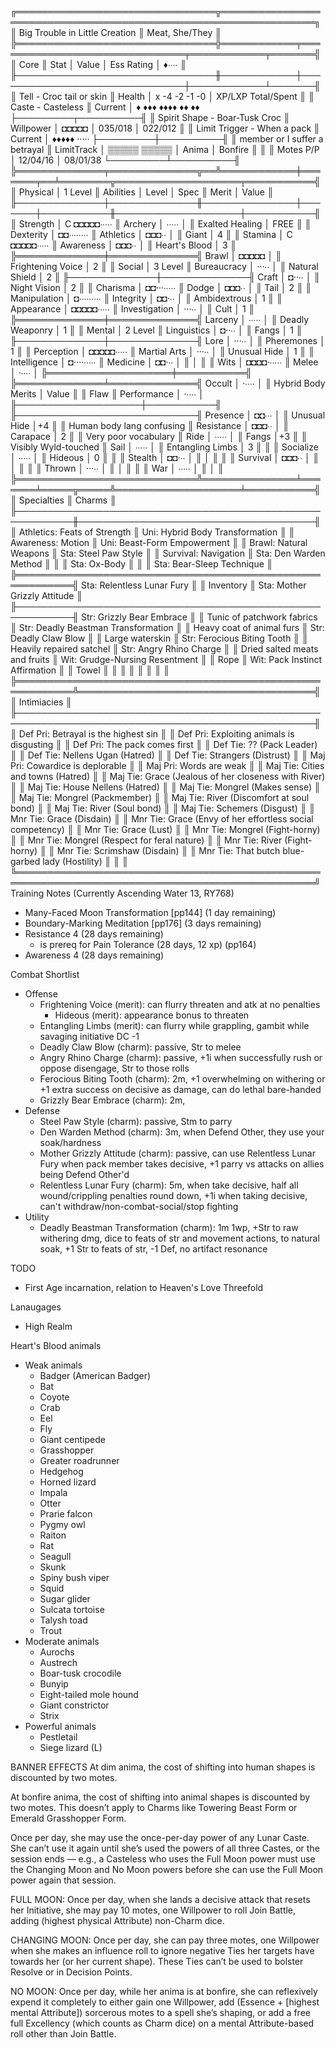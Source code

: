 ╔════════════════════════════════╦═════════════════════════════════════════════════════════════════╗
║ Big Trouble in Little Creation ║ Meat, She/They                                                  ║
╠════════════════════════════════╬════════════╤═══════════════════════════════╤════════════╤═══════╣
║ Core                           ║ Stat       │ Value                         │ Ess Rating │ ♦∙∙∙∙ ║
╟────────────────────────────────╫────────────┼───────────────────────────────┼────────────┴───────╢
║ Tell - Croc tail or skin       ║ Health     │ x  -4   -2 -1 -0              │ XP/LXP Total/Spent ║
║ Caste - Casteless              ║   Current  │ ♦ ♦♦♦ ♦♦♦♦ ♦♦ ♦♦              ├─────────┬──────────╢
║ Spirit Shape - Boar-Tusk Croc  ║ Willpower  │ ◘◘◘◘◘                         │ 035/018 │ 022/012  ║
║ Limit Trigger - When a pack    ║   Current  │ ♦♦♦♦♦ ·····                   ├─────────┼──────────╢
║  member or I suffer a betrayal ║ LimitTrack │ ▒▒▒▒▒ ▒▒▒▒▒                   │ Anima   │ Bonfire  ║
║                                ║ Motes P/P  │ 12/04/16 │ 08/01/38           └─────────┴──────────╢
╠══════════════╤══════════════╦══╩════════════╪═══════╤══╧════════╦════════════════════╤═══════════╣
║ Physical     │ 1 Level      ║ Abilities     │ Level │ Spec      ║ Merit              │ Value     ║
╟──────────────┼──────────────╫───────────────┼───────┼───────────╫────────────────────┼───────────╢
║ Strength     │ C ◘◘◘◘◘∙∙∙∙∙ ║ Archery       │ ∙∙∙∙∙ │           ║ Exalted Healing    │ FREE      ║
║ Dexterity    │   ◘◘∙∙∙∙∙∙∙∙ ║ Athletics     │ ◘◘◘∙∙ │           ║ Giant              │ 4         ║
║ Stamina      │ C ◘◘◘◘◘∙∙∙∙∙ ║ Awareness     │ ◘◘◘∙∙ │           ║ Heart's Blood      │ 3         ║
╠══════════════╪══════════════╣ Brawl         │ ◘◘◘◘◘ │           ║ Frightening Voice  │ 2         ║
║ Social       │ 3 Level      ║ Bureaucracy   │ ···∙∙ │           ║ Natural Shield     │ 2         ║
╟──────────────┼──────────────╢ Craft         │ ◘··∙∙ │           ║ Night Vision       │ 2         ║
║ Charisma     │   ◘◘···∙∙∙∙∙ ║ Dodge         │ ◘◘◘∙∙ │           ║ Tail               │ 2         ║
║ Manipulation │   ◘∙∙∙∙∙∙∙∙∙ ║ Integrity     │ ◘◘·∙∙ │           ║ Ambidextrous       │ 1         ║
║ Appearance   │   ◘◘◘◘◘∙∙∙∙∙ ║ Investigation │ ···∙∙ │           ║ Cult               │ 1         ║
╠══════════════╪══════════════╣ Larceny       │ ∙∙∙∙∙ │           ║ Deadly Weaponry    │ 1         ║
║ Mental       │ 2 Level      ║ Linguistics   │ ◘··∙∙ │           ║ Fangs              │ 1         ║
╟──────────────┼──────────────╢ Lore          │ ···∙∙ │           ║ Pheremones         │ 1         ║
║ Perception   │   ◘◘◘◘◘∙∙∙∙∙ ║ Martial Arts  │ ···∙∙ │           ║ Unusual Hide       │ 1         ║
║ Intelligence │   ◘····∙∙∙∙∙ ║ Medicine      │ ◘◘·∙∙ │           ║                    │           ║
║ Wits         │   ◘◘◘◘·∙∙∙∙∙ ║ Melee         │ ·∙∙∙∙ │           ╠════════════════════╪═══════════╣
╠══════════════╧══════════════╣ Occult        │ ·∙∙∙∙ │           ║ Hybrid Body Merits │ Value     ║
║ Flaw                        ║ Performance   │ ·∙∙∙∙ │           ╟────────────────────┼───────────╢
╟─────────────────────────────╢ Presence      │ ◘◘∙∙∙ │           ║ Unusual Hide       │+4         ║
║ Human body lang confusing   ║ Resistance    │ ◘◘◘∙∙ │           ║ Carapace           │ 2         ║
║ Very poor vocabulary        ║ Ride          │ ∙∙∙∙∙ │           ║ Fangs              │+3         ║
║ Visibly Wyld-touched        ║ Sail          │ ∙∙∙∙∙ │           ║ Entangling Limbs   │ 3         ║
║                             ║ Socialize     │ ∙∙∙∙∙ │           ║ Hideous            │ 0         ║
║                             ║ Stealth       │ ◘◘·∙∙ │           ║                    │           ║
║                             ║ Survival      │ ◘◘◘∙∙ │           ║                    │           ║
║                             ║ Thrown        │ ···∙∙ │           ║                    │           ║
║                             ║ War           │ ∙∙∙∙∙ │           ║                    │           ║
╠═════════════════════════════╩═══════════════╧═══════╧═════╦═════╩════════════════════╧═══════════╣
║ Specialties                                               ║ Charms                               ║
╟───────────────────────────────────────────────────────────╫──────────────────────────────────────╢
║ Athletics: Feats of Strength                              ║ Uni: Hybrid Body Transformation      ║
║ Awareness: Motion                                         ║ Uni: Beast-Form Empowerment          ║
║ Brawl: Natural Weapons                                    ║ Sta: Steel Paw Style                 ║
║ Survival: Navigation                                      ║ Sta: Den Warden Method               ║
║                                                           ║ Sta: Ox-Body                         ║
║                                                           ║ Sta: Bear-Sleep Technique            ║
╠═══════════════════════════════════════════════════════════╣ Sta: Relentless Lunar Fury           ║
║ Inventory                                                 ║ Sta: Mother Grizzly Attitude         ║
╟───────────────────────────────────────────────────────────╢ Str: Grizzly Bear Embrace            ║
║ Tunic of patchwork fabrics                                ║ Str: Deadly Beastman Transformation  ║
║ Heavy coat of animal furs                                 ║ Str: Deadly Claw Blow                ║
║ Large waterskin                                           ║ Str: Ferocious Biting Tooth          ║
║ Heavily repaired satchel                                  ║ Str: Angry Rhino Charge              ║
║ Dried salted meats and fruits                             ║ Wit: Grudge-Nursing Resentment       ║
║ Rope                                                      ║ Wit: Pack Instinct Affirmation       ║
║ Towel                                                     ║                                      ║
║                                                           ║                                      ║
║                                                           ║                                      ║
╠═══════════════════════════════════════════════════════════╩══════════════════════════════════════╣
║ Intimiacies                                                                                      ║
╟──────────────────────────────────────────────────────────────────────────────────────────────────╢
║ Def Pri: Betrayal is the highest sin                                                             ║
║ Def Pri: Exploiting animals is disgusting                                                        ║
║ Def Pri: The pack comes first                                                                    ║
║ Def Tie: ?? (Pack Leader)                                                                        ║
║ Def Tie: Nellens Ugan (Hatred)                                                                   ║
║ Def Tie: Strangers (Distrust)                                                                    ║
║ Maj Pri: Cowardice is deplorable                                                                 ║
║ Maj Pri: Words are weak                                                                          ║
║ Maj Tie: Cities and towns (Hatred)                                                               ║
║ Maj Tie: Grace (Jealous of her closeness with River)                                             ║
║ Maj Tie: House Nellens (Hatred)                                                                  ║
║ Maj Tie: Mongrel (Makes sense)                                                                   ║
║ Maj Tie: Mongrel (Packmember)                                                                    ║
║ Maj Tie: River (Discomfort at soul bond)                                                         ║
║ Maj Tie: River (Soul bond)                                                                       ║
║ Maj Tie: Schemers (Disgust)                                                                      ║
║ Mnr Tie: Grace (Disdain)                                                                         ║
║ Mnr Tie: Grace (Envy of her effortless social competency)                                        ║
║ Mnr Tie: Grace (Lust)                                                                            ║
║ Mnr Tie: Mongrel (Fight-horny)                                                                   ║
║ Mnr Tie: Mongrel (Respect for feral nature)                                                      ║
║ Mnr Tie: River (Fight-horny)                                                                     ║
║ Mnr Tie: Scrimshaw (Disdain)                                                                     ║
║ Mnr Tie: That butch blue-garbed lady (Hostility)                                                 ║
║                                                                                                  ║
╚══════════════════════════════════════════════════════════════════════════════════════════════════╝
Training Notes (Currently Ascending Water 13, RY768)
- Many-Faced Moon Transformation [pp144] (1 day remaining)
- Boundary-Marking Meditation [pp176] (3 days remaining)
- Resistance 4 (28 days remaining)
    - is prereq for Pain Tolerance (28 days, 12 xp) (pp164)
- Awareness 4 (28 days remaining)

Combat Shortlist
- Offense
    - Frightening Voice (merit): can flurry threaten and atk at no penalties
        - Hideous (merit): appearance bonus to threaten
    - Entangling Limbs (merit): can flurry while grappling, gambit while savaging initiative DC -1
    - Deadly Claw Blow (charm): passive, Str to melee
    - Angry Rhino Charge (charm): passive, +1i when successfully rush or oppose disengage, Str to those rolls
    - Ferocious Biting Tooth (charm): 2m, +1 overwhelming on withering or +1 extra success on decisive as damage, can do lethal bare-handed
    - Grizzly Bear Embrace (charm): 2m, 
- Defense
    - Steel Paw Style (charm): passive, Stm to parry
    - Den Warden Method (charm): 3m, when Defend Other, they use your soak/hardness
    - Mother Grizzly Attitude (charm): passive, can use Relentless Lunar Fury when pack member takes decisive, +1 parry vs attacks on allies being Defend Other'd
    - Relentless Lunar Fury (charm): 5m, when take decisive, half all wound/crippling penalties round down, +1i when taking decisive, can't withdraw/non-combat-social/stop fighting
- Utility
    - Deadly Beastman Transformation (charm): 1m 1wp, +Str to raw withering dmg, dice to feats of str and movement actions, to natural soak, +1 Str to feats of str, -1 Def, no artifact resonance

TODO
- First Age incarnation, relation to Heaven's Love Threefold

Lanaugages
- High Realm

Heart's Blood animals
- Weak animals
    - Badger (American Badger)
    - Bat
    - Coyote
    - Crab
    - Eel
    - Fly
    - Giant centipede
    - Grasshopper
    - Greater roadrunner
    - Hedgehog
    - Horned lizard
    - Impala
    - Otter
    - Prarie falcon
    - Pygmy owl
    - Raiton
    - Rat
    - Seagull
    - Skunk
    - Spiny bush viper
    - Squid
    - Sugar glider
    - Sulcata tortoise
    - Talysh toad
    - Trout 
- Moderate animals
    - Aurochs
    - Austrech
    - Boar-tusk crocodile
    - Bunyip
    - Eight-tailed mole hound
    - Giant constrictor
    - Strix
- Powerful animals
    - Pestletail
    - Siege lizard (L)

BANNER EFFECTS
At dim anima, the cost of shifting into human shapes is discounted by two motes.

At bonfire anima, the cost of shifting into animal shapes is discounted by two motes. This doesn’t apply to Charms like Towering Beast Form or Emerald Grasshopper Form.

Once per day, she may use the once-per-day power of any Lunar Caste. She can’t use it again until she’s used the powers of all three Castes, or the session ends — e.g., a Casteless who uses the Full Moon power must use the Changing Moon and No Moon powers before she can use the Full Moon power again that session.

FULL MOON: Once per day, when she lands a decisive attack that resets her Initiative, she may pay 10 motes, one Willpower to roll Join Battle, adding (highest physical Attribute) non-Charm dice.

CHANGING MOON: Once per day, she can pay three motes, one Willpower when she makes an influence roll to ignore negative Ties her targets have towards her (or her current shape). These Ties can’t be used to bolster Resolve or in Decision Points.

NO MOON: Once per day, while her anima is at bonfire, she can reflexively expend it completely to either gain one Willpower, add (Essence + [highest mental Attribute]) sorcerous motes to a spell she’s shaping, or add a free full Excellency (which counts as Charm dice) on a mental Attribute-based roll other than Join Battle.